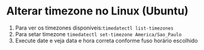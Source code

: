 # Alterar timezone no Linux (Ubuntu)
1. Para ver os timezones disponíveis:```timedatectl list-timezones```
2. Para setar timezone ```timedatectl set-timezone America/Sao_Paulo```
3. Execute date e veja data e hora correta conforme fuso horário escolhido
